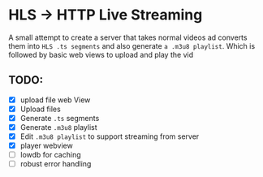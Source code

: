 # HLS -> HTTP Live Streaming

A small attempt to create a server that takes normal videos ad converts them into `HLS .ts segments` and also generate `a .m3u8 playlist`. Which is followed by basic web views to upload and play the vid

## TODO:
- [x] upload file web View
- [x] Upload files
- [x] Generate `.ts` segments
- [x] Generate `.m3u8` playlist
- [x] Edit `.m3u8 playlist` to support streaming from server
- [x] player webview
- [ ] lowdb for caching
- [ ] robust error handling